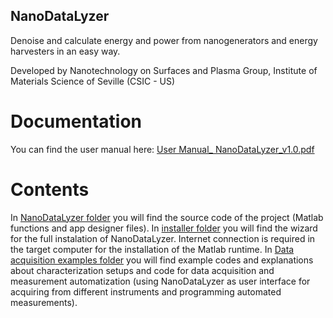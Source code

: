 ## NanoDataLyzer
Denoise and calculate energy and power from nanogenerators and energy harvesters in an easy way.

Developed by Nanotechnology on Surfaces and Plasma Group, Institute of Materials Science of Seville (CSIC - US)

# Documentation
You can find the user manual here: [User Manual_ NanoDataLyzer_v1.0.pdf](User%20Manual_%20NanoDataLyzer_v1.0.pdf)

# Contents
In [NanoDataLyzer folder](NanoDataLyzer/) you will find the source code of the project (Matlab functions and app designer files).
In [installer folder](installer/) you will find the wizard for the full instalation of NanoDataLyzer. Internet connection is required in the target computer for the installation of the Matlab runtime.
In [Data acquisition examples folder](Data%20acquisition%20examples/) you will find example codes and explanations about characterization setups and code for data acquisition and measurement automatization (using NanoDataLyzer as user interface for acquiring from different instruments and programming automated measurements).
